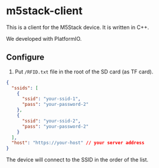 # m5stack-client

This is a client for the M5Stack device. It is written in C++.

We developed with PlatformIO.

## Configure

1. Put `/RFID.txt` file in the root of the SD card (as TF card).

```json
{
  "ssids": [
    {
      "ssid": "your-ssid-1",
      "pass": "your-password-2"
    },
    {
      "ssid": "your-ssid-2",
      "pass": "your-password-2"
    }
  ],
  "host": "https://your-host" // your server address
}
```

The device will connect to the SSID in the order of the list.